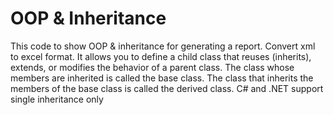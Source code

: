 # OOP & Inheritance

This code to show OOP & inheritance for generating a report. Convert xml to excel format. 
It allows you to define a child class that reuses (inherits), extends, or modifies the behavior of a parent class. The class whose members are inherited is called the base class. The class that inherits the members of the base class is called the derived class. C# and .NET support single inheritance only
